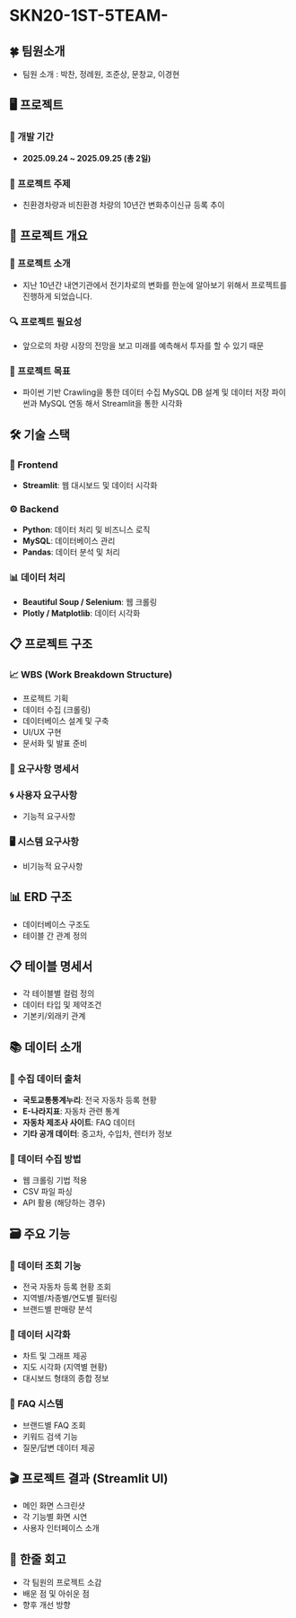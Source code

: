 # SKN20-1ST-5TEAM-

## 🍀 팀원소개
- 팀원 소개 : 박찬, 정례원, 조준상, 문창교, 이경현

## 🖥️ 프로젝트
### 📅 개발 기간
- **2025.09.24 ~ 2025.09.25 (총 2일)**

### 🚗 프로젝트 주제
- 친환경차량과 비친환경 차량의 10년간 변화추이신규 등록 추이

## 📌 프로젝트 개요
### 📝 프로젝트 소개
- 지난 10년간 내연기관에서 전기차로의 변화를 한눈에 알아보기 위해서 프로젝트를 진행하게 되었습니다.

### 🔍 프로젝트 필요성
- 앞으로의 차량 시장의 전망을 보고 미래를 예측해서 투자를 할 수 있기 때문

### 🎯 프로젝트 목표
- 파이썬 기반 Crawling을 통한 데이터 수집
MySQL DB 설계 및 데이터 저장
파이썬과 MySQL 연동 해서 Streamlit을 통한 시각화

## 🛠️ 기술 스택


### 🎨 Frontend
- **Streamlit**: 웹 대시보드 및 데이터 시각화

### ⚙️ Backend  
- **Python**: 데이터 처리 및 비즈니스 로직
- **MySQL**: 데이터베이스 관리
- **Pandas**: 데이터 분석 및 처리

### 📊 데이터 처리
- **Beautiful Soup / Selenium**: 웹 크롤링
- **Plotly / Matplotlib**: 데이터 시각화

## 📋 프로젝트 구조
### 📈 WBS (Work Breakdown Structure)
- 프로젝트 기획
- 데이터 수집 (크롤링)
- 데이터베이스 설계 및 구축
- UI/UX 구현
- 문서화 및 발표 준비

### 📄 요구사항 명세서
### 🌀 사용자 요구사항
- 기능적 요구사항

### 🖥 시스템 요구사항  
- 비기능적 요구사항

## 📊 ERD 구조
- 데이터베이스 구조도
- 테이블 간 관계 정의

## 📋 테이블 명세서
- 각 테이블별 컬럼 정의
- 데이터 타입 및 제약조건
- 기본키/외래키 관계

## 📚 데이터 소개
### 🚗 수집 데이터 출처
- **국토교통통계누리**: 전국 자동차 등록 현황
- **E-나라지표**: 자동차 관련 통계  
- **자동차 제조사 사이트**: FAQ 데이터
- **기타 공개 데이터**: 중고차, 수입차, 렌터카 정보

### 🔧 데이터 수집 방법
- 웹 크롤링 기법 적용
- CSV 파일 파싱
- API 활용 (해당하는 경우)

## 🗃️ 주요 기능
### 🔹 데이터 조회 기능
- 전국 자동차 등록 현황 조회
- 지역별/차종별/연도별 필터링
- 브랜드별 판매량 분석

### 🔹 데이터 시각화
- 차트 및 그래프 제공  
- 지도 시각화 (지역별 현황)
- 대시보드 형태의 종합 정보

### 🔹 FAQ 시스템
- 브랜드별 FAQ 조회
- 키워드 검색 기능
- 질문/답변 데이터 제공

## 🎬 프로젝트 결과 (Streamlit UI)
- 메인 화면 스크린샷
- 각 기능별 화면 시연
- 사용자 인터페이스 소개

## 💭 한줄 회고
- 각 팀원의 프로젝트 소감
- 배운 점 및 아쉬운 점
- 향후 개선 방향
